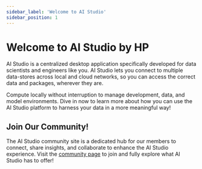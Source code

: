 ```yaml
---
sidebar_label: 'Welcome to AI Studio'
sidebar_position: 1
---
```


# Welcome to AI Studio by HP

AI Studio is a centralized desktop application specifically developed for data scientists and engineers like you. AI Studio lets you connect to multiple data-stores across local and cloud networks, so you can access the correct data and packages, wherever they are. 

Compute locally without interruption to manage development, data, and model environments. Dive in now to learn more about how you can use the AI Studio platform to harness your data in a more meaningful way! 

## Join Our Community!

The AI Studio community site is a dedicated hub for our members to connect, share insights, and collaborate to enhance the AI Studio experience. Visit the [community page](https://community.datascience.hp.com/) to join and fully explore what AI Studio has to offer!